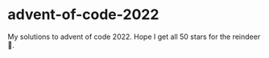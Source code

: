 # advent-of-code-2022

My solutions to advent of code 2022. Hope I get all 50 stars for the reindeer 🌟.
